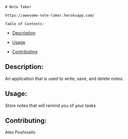 
    # Note Taker

    https://awesome-note-taker.herokuapp.com/

    Table of Contents:
  
  - [Description](#description)
  
  - [Usage](#usage)
    
  - [Contributing](#contributing)
  
    
  
  ## Description:
  
    
  
  An application that is used to write, save, and delete notes.
  
     
  
    
  
  ## Usage:
  
    
  
  Store notes that will remind you of your tasks
  
    

    
  
  ## Contributing:
  
    
  
  Alex Poshivailo


  